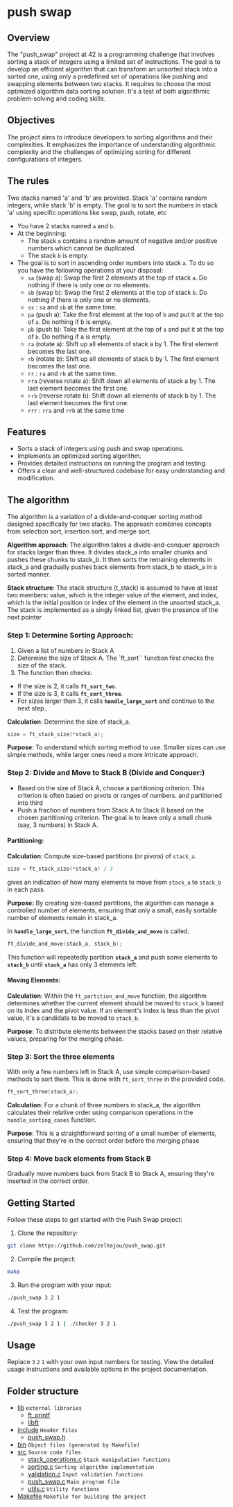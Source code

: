 # push swap

## Overview

The "push_swap" project at 42 is a programming challenge that involves sorting a stack of integers using a limited set of instructions. The goal is to develop an efficient algorithm that can transform an unsorted stack into a sorted one, using only a predefined set of operations like pushing and swapping elements between two stacks. It requires to choose the most optimized algorithm data sorting solution. It's a test of both algorithmic problem-solving and coding skills.

## Objectives 
The project aims to introduce developers to sorting algorithms and their complexities. It emphasizes the importance of understanding algorithmic complexity and the challenges of optimizing sorting for different configurations of integers.

## The rules

Two stacks named 'a' and 'b' are provided. Stack 'a' contains random integers, while stack 'b' is empty. The goal is to sort the numbers in stack 'a' using specific operations like swap, push, rotate, etc

- You have 2 stacks named `a` and `b`.
- At the beginning:
   - The stack `a` contains a random amount of negative and/or positive numbers
which cannot be duplicated.
   - The stack `b` is empty.
- The goal is to sort in ascending order numbers into stack `a`. To do so you have the
following operations at your disposal:
   - `sa` (swap a): Swap the first 2 elements at the top of stack `a`. Do nothing if there is only one or no elements.
   - `sb` (swap b): Swap the first 2 elements at the top of stack `b`. Do nothing if there is only one or no elements.
   - `ss` : `sa` and `sb` at the same time.
   - `pa` (push a): Take the first element at the top of `b` and put it at the top of `a`. Do nothing if b is empty.
   - `pb` (push b): Take the first element at the top of `a` and put it at the top of `b`. Do nothing if a is empty.
   - `ra` (rotate a): Shift up all elements of stack a by 1. The first element becomes the last one.
   - `rb` (rotate b): Shift up all elements of stack b by 1. The first element becomes the last one.
   - `rr` : `ra` and `rb` at the same time.
   - `rra` (reverse rotate a): Shift down all elements of stack a by 1. The last element becomes the first one.
   - `rrb` (reverse rotate b): Shift down all elements of stack b by 1. The last element becomes the first one.
   - `rrr` : `rra` and `rrb` at the same time

## Features

- Sorts a stack of integers using push and swap operations.
- Implements an optimized sorting algorithm.
- Provides detailed instructions on running the program and testing.
- Offers a clear and well-structured codebase for easy understanding and modification.

## The algorithm

The algorithm is a variation of a divide-and-conquer sorting method designed specifically for two stacks. The approach combines concepts from selection sort, insertion sort, and merge sort.

**Algorithm approach**: The algorithm takes a divide-and-conquer approach for stacks larger than three. It divides stack_a into smaller chunks and pushes these chunks to stack_b. It then sorts the remaining elements in stack_a and gradually pushes back elements from stack_b to stack_a in a sorted manner.

**Stack structure**: The stack structure (t_stack) is assumed to have at least two members: value, which is the integer value of the element, and index, which is the initial position or index of the element in the unsorted stack_a. The stack is implemented as a singly linked list, given the presence of the next pointer

### Step 1: Determine Sorting Approach:

1. Given a list of numbers in Stack A
2. Determine the size of Stack A. The `ft_sort`` function first checks the size of the stack.
3. The function then checks:

- If the size is 2, it calls **`ft_sort_two`**.
- If the size is 3, it calls **`ft_sort_three`**.
- For sizes larger than 3, it calls **`handle_large_sort`** and continue to the next step..

**Calculation**: Determine the size of stack_a.
```c
size = ft_stack_size(*stack_a);
```

**Purpose**: To understand which sorting method to use. Smaller sizes can use simple methods, while larger ones need a more intricate approach.

### Step 2: Divide and Move to Stack B (Divide and Conquer:)

- Based on the size of Stack A, choose a partitioning criterion. This criterion is often based on pivots or ranges of numbers. and partitioned into third
- Push a fraction of numbers from Stack A to Stack B based on the chosen partitioning criterion. The goal is to leave only a small chunk (say, 3 numbers) in Stack A.



#### Partitioning:

**Calculation**: Compute size-based partitions (or pivots) of `stack_a`.

```c
size = ft_stack_size(*stack_a) / 3
```
gives an indication of how many elements to move from `stack_a` to `stack_b` in each pass.

**Purpose:** By creating size-based partitions, the algorithm can manage a controlled number of elements, ensuring that only a small, easily sortable number of elements remain in stack_a.

In **`handle_large_sort`**, the function **`ft_divide_and_move`** is called.

```c
ft_divide_and_move(stack_a, stack_b);
```
This function will repeatedly partition **`stack_a`** and push some elements to **`stack_b`** until **`stack_a`** has only 3 elements left.

#### Moving Elements:

**Calculation**: Within the `ft_partition_and_move` function, the algorithm determines whether the current element should be moved to `stack_b` based on its index and the pivot value. If an element's index is less than the pivot value, it's a candidate to be moved to `stack_b`.

**Purpose**: To distribute elements between the stacks based on their relative values, preparing for the merging phase.

### Step 3: Sort the three elements

With only a few numbers left in Stack A, use simple comparison-based methods to sort them. This is done with `ft_sort_three` in the provided code.

```c
ft_sort_three(stack_a);
```

**Calculation**: For a chunk of three numbers in stack_a, the algorithm calculates their relative order using comparison operations in the `handle_sorting_cases` function.

**Purpose**: This is a straightforward sorting of a small number of elements, ensuring that they're in the correct order before the merging phase

### Step 4: Move back elements from Stack B
Gradually move numbers back from Stack B to Stack A, ensuring they're inserted in the correct order.

## Getting Started

Follow these steps to get started with the Push Swap project:

1. Clone the repository:

```bash
git clone https://github.com/zelhajou/push_swap.git
```
2. Compile the project:

```bash
make
```

3. Run the program with your input:

```bash
./push_swap 3 2 1
```

4. Test the program:
```bash
./push_swap 3 2 1 | ./checker 3 2 1
````

##  Usage
Replace `3` `2` `1` with your own input numbers for testing.
View the detailed usage instructions and available options in the project documentation.

## Folder structure
 * [lib](./lib) `external libraries`
   * [ft_printf](./lib/ft_printf)
   * [libft](./lib/libft)
 * [include](./include) `Header files`
   * [push_swap.h](./include/push_swap.h)
 * [bin](./bin) `Object files (generated by Makefile)`
 * [src](./src) `Source code files` 
   * [stack_operations.c](./src/stack_operations.c) `Stack manipulation functions`
   * [sorting.c](./src/sorting_algorithm.c) `Sorting algorithm implementation`
   * [validation.c](./src/validation.c) `Input validation functions`
   * [push_swap.c](./src/push_swap.c) `Main program file`
   * [utils.c](./src/utils.c) `Utility functions`
 * [Makefile](./Makefile) `Makefile for building the project`


